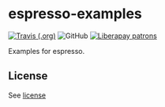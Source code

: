 # espresso-examples

[![Travis (.org)](https://img.shields.io/travis/espresso4j/espresso-examples.svg)](https://travis-ci.org/espresso4j/espresso-examples)
![GitHub](https://img.shields.io/github/license/espresso4j/espresso-examples.svg)
[![Liberapay patrons](https://img.shields.io/liberapay/patrons/Sunng.svg)](https://liberapay.com/Sunng/donate)

Examples for espresso.

## License

See [license](https://github.com/espresso4j/espresso-examples/blob/master/LICENSE)
